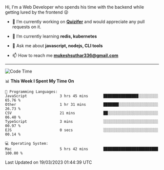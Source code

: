 Hi, I'm a Web Developer who spends his time with the backend while getting lured by the frontend 😜

- 🔭 I’m currently working on **[Quizifer](https://github.com/SutharMukesh/Quizifer/)** and would appreciate any pull requests on it.

- 🌱 I’m currently learning **redis, kubernetes**

- 💬 Ask me about **javascript, nodejs, CLI tools**

- 📫 How to reach me **mukeshsuthar336@gmail.com**

---
<!--START_SECTION:waka-->
![Code Time](http://img.shields.io/badge/Code%20Time-2%2C188%20hrs%2033%20mins-blue)

📊 **This Week I Spent My Time On** 

```text
💬 Programming Languages: 
JavaScript               3 hrs 45 mins       ████████████████░░░░░░░░░   65.76 % 
Other                    1 hr 31 mins        ███████░░░░░░░░░░░░░░░░░░   26.73 % 
CSV                      21 mins             ██░░░░░░░░░░░░░░░░░░░░░░░   06.40 % 
TypeScript               3 mins              ░░░░░░░░░░░░░░░░░░░░░░░░░   00.97 % 
EJS                      0 secs              ░░░░░░░░░░░░░░░░░░░░░░░░░   00.14 % 

💻 Operating System: 
Mac                      5 hrs 42 mins       █████████████████████████   100.00 % 
```


 Last Updated on 19/03/2023 01:44:39 UTC
<!--END_SECTION:waka-->
